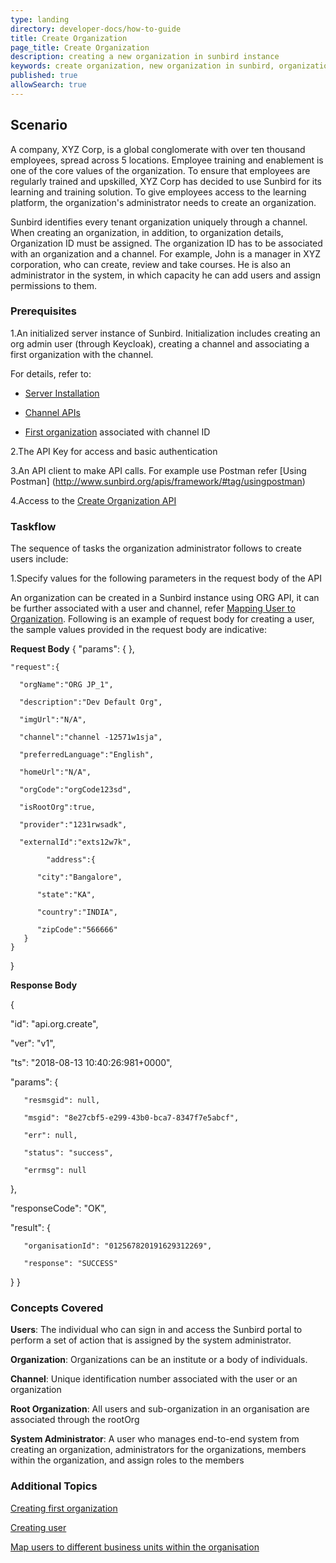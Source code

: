 ```yaml
---
type: landing
directory: developer-docs/how-to-guide
title: Create Organization
page_title: Create Organization
description: creating a new organization in sunbird instance
keywords: create organization, new organization in sunbird, organization, create
published: true
allowSearch: true
---
```

## Scenario

A company, XYZ Corp, is a global conglomerate with over ten thousand employees, spread across 5 locations. Employee training and enablement is one of the core values of the organization. To ensure that employees are regularly trained and upskilled, XYZ Corp has decided to use Sunbird for its learning and training solution. To give employees access to the learning platform, the organization's administrator needs to create an organization. 

Sunbird identifies every tenant organization uniquely through a channel. When creating an organization, in addition, to organization details, Organization ID must be assigned. The organization ID has to be associated with an organization and a channel. For example, John is a manager in XYZ corporation, who can create, review and take courses. He is also an administrator in the system, in which capacity he can add users and assign permissions to them. 

### Prerequisites

1.An initialized server instance of Sunbird. Initialization includes creating an org admin user (through Keycloak), creating a channel and associating a first organization with the channel.

For details, refer to:

* [Server Installation](http://www.sunbird.org/developer-docs/installation/server_installation/)

* [Channel APIs](http://www.sunbird.org/apis/framework/#tag/Channel-APIs)

* [First organization](http://www.sunbird.org/developer-docs/initialization) associated with channel ID

2.The API Key for access and basic authentication

3.An API client to make API calls. For example use Postman refer [Using Postman] (http://www.sunbird.org/apis/framework/#tag/usingpostman)

4.Access to the [Create Organization API](http://www.sunbird.org/apis/userapi/#tag/Orgs-APIs)

### Taskflow

The sequence of tasks the organization administrator follows to create users include:

1.Specify values for the following parameters in the request body of the API 

An organization can be created in a Sunbird instance using ORG API, it can be further associated with a user and channel, refer [Mapping User to Organization](www.sunbird.org). 
Following is an example of request body for creating a user, the sample values provided in the request body are indicative:

**Request Body**
{
 "params": { },

    "request":{

      "orgName":"ORG JP_1",

      "description":"Dev Default Org",

      "imgUrl":"N/A",

      "channel":"channel -12571w1sja",

      "preferredLanguage":"English",

      "homeUrl":"N/A",

      "orgCode":"orgCode123sd",

      "isRootOrg":true,

      "provider":"1231rwsadk",

      "externalId":"exts12w7k",

            "address":{

          "city":"Bangalore",

          "state":"KA",

          "country":"INDIA",

          "zipCode":"566666"
       }
    }
}
 

 
**Response Body**

{

   "id": "api.org.create",

   "ver": "v1",

   "ts": "2018-08-13 10:40:26:981+0000",

   "params": {

       "resmsgid": null,

       "msgid": "8e27cbf5-e299-43b0-bca7-8347f7e5abcf",

       "err": null,

       "status": "success",

       "errmsg": null
   },

   "responseCode": "OK",

   "result": {

       "organisationId": "012567820191629312269",

       "response": "SUCCESS"
   }
}


### Concepts Covered

**Users**: The individual who can sign in and access the Sunbird portal to perform a set of action that is assigned by the system administrator.

**Organization**: Organizations can be an institute or a body of individuals. 

**Channel**: Unique identification number associated with the user or an organization

**Root Organization**: All users and sub-organization in an organisation are associated through the rootOrg

**System Administrator**: A user who manages end-to-end system from creating an organization, administrators for the organizations, members within the organization, and assign roles to the members


### Additional Topics

[Creating first organization](http://www.sunbird.org/developer-docs/initialization)

[Creating user](http://www.sunbird.org/developer-docs/how-to-guide/how_to_create_user)

[Map users to different business units within the organisation](http://www.sunbird.org/developer-docs/how-to-guide/hohow_to_create_org_add_user)